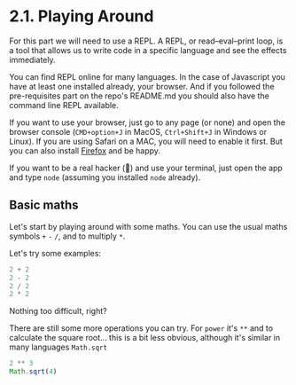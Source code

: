 # 2.1. Playing Around

For this part we will need to use a REPL. A REPL, or read–eval–print loop, is a 
tool that allows us to write code in a specific language and see the effects
immediately.

You can find REPL online for many languages. In the case of Javascript you have
at least one installed already, your browser. And if you followed the pre-requisites 
part on the repo's README.md you should also have the command line REPL available.

If you want to use your browser, just go to any page (or none) and open the browser
console (`CMD+option+J` in MacOS, `Ctrl+Shift+J` in Windows or Linux). If you are
using Safari on a MAC, you will need to enable it first. But you can also install 
[Firefox](https://www.mozilla.org/firefox/new/) and be happy.

If you want to be a real hacker (:facepalm:) and use your terminal, just open the
app and type `node` (assuming you installed `node` already).

## Basic maths

Let's start by playing around with some maths. You can use the usual maths symbols
`+` `-` `/`, and to multiply `*`.

Let's try some examples:

```js
2 + 2
2 - 2
2 / 2
2 * 2
```

Nothing too difficult, right?

There are still some more operations you can try. For `power` it's `**` and to
calculate the square root... this is a bit less obvious, although it's similar in many 
languages `Math.sqrt`

```js
2 ** 3
Math.sqrt(4)
```
